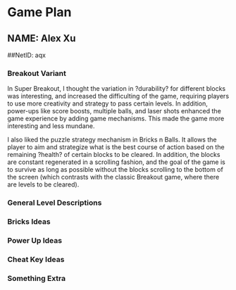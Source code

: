 # Game Plan
## NAME: Alex Xu
##NetID: aqx

### Breakout Variant
In Super Breakout, I thought the variation in ?durability? for different blocks was 
interesting, and increased the difficulting of the game, requiring players to use more 
creativity and strategy to pass certain levels. In addition, power-ups like score boosts,
 multiple balls, and laser shots enhanced the game experience by adding game mechanisms. 
 This made the game more interesting and less mundane.

I also liked the puzzle strategy mechanism in Bricks n Balls. It allows the player to 
aim and strategize what is the best course of action based on the remaining ?health? 
of certain blocks to be cleared. In addition, the blocks are constant regenerated in a 
scrolling fashion, and the goal of the game is to survive as long as possible without 
the blocks scrolling to the bottom of the screen (which contrasts with the classic 
Breakout game, where there are levels to be cleared).

### General Level Descriptions

### Bricks Ideas


### Power Up Ideas

### Cheat Key Ideas

### Something Extra
